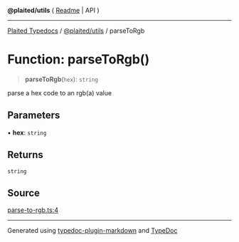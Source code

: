**@plaited/utils** ( [Readme](../README.md) \| API )

***

[Plaited Typedocs](../../../modules.md) / [@plaited/utils](../modules.md) / parseToRgb

# Function: parseToRgb()

> **parseToRgb**(`hex`): `string`

parse a hex code to an rgb(a) value

## Parameters

▪ **hex**: `string`

## Returns

`string`

## Source

[parse-to-rgb.ts:4](https://github.com/plaited/plaited/blob/d85458a/libs/utils/src/parse-to-rgb.ts#L4)

***

Generated using [typedoc-plugin-markdown](https://www.npmjs.com/package/typedoc-plugin-markdown) and [TypeDoc](https://typedoc.org/)
